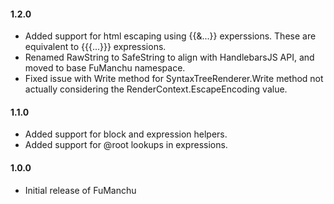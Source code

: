 #### 1.2.0
* Added support for html escaping using {{&...}} experssions. These are equivalent to {{{...}}} expressions.
* Renamed RawString to SafeString to align with HandlebarsJS API, and moved to base FuManchu namespace.
* Fixed issue with Write method for SyntaxTreeRenderer<T>.Write method not actually considering the RenderContext.EscapeEncoding value.

#### 1.1.0
* Added support for block and expression helpers.
* Added support for @root lookups in expressions.

#### 1.0.0
* Initial release of FuManchu